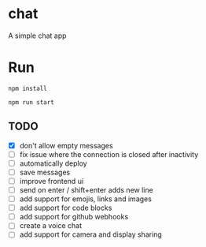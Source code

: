 # chat
A simple chat app

# Run
``npm install``

``npm run start``

## TODO
- [X] don't allow empty messages
- [ ] fix issue where the connection is closed after inactivity
- [ ] automatically deploy
- [ ] save messages
- [ ] improve frontend ui
- [ ] send on enter / shift+enter adds new line
- [ ] add support for emojis, links and images
- [ ] add support for code blocks
- [ ] add support for github webhooks
- [ ] create a voice chat
- [ ] add support for camera and display sharing